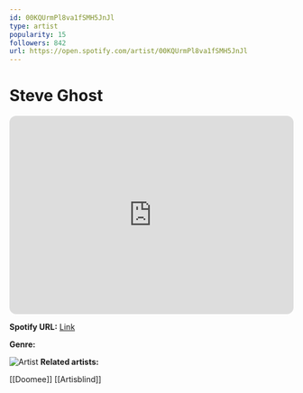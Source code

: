 ```yaml
---
id: 00KQUrmPl8va1fSMH5JnJl
type: artist
popularity: 15
followers: 842
url: https://open.spotify.com/artist/00KQUrmPl8va1fSMH5JnJl
---
```

# Steve Ghost

<iframe style="border-radius:12px" src="https://open.spotify.com/embed/artist/00KQUrmPl8va1fSMH5JnJl" width="100%" height="352" frameBorder="0" allowfullscreen="" allow="autoplay; clipboard-write; encrypted-media; fullscreen; picture-in-picture" loading="lazy"></iframe>

**Spotify URL:** [Link](https://open.spotify.com/artist/00KQUrmPl8va1fSMH5JnJl)

**Genre:** 

![Artist](https://i.scdn.co/image/ab6761610000e5ebb2693f542d25509699649bf0)
**Related artists:**

[[Doomee]]
[[Artisblind]]
